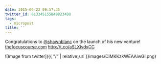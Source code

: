 ```yaml
---
date: 2015-06-23 09:57:35
twitter_id: 613345155849023488
tags:
  - micropost
title: ''
---
```


Congratulations to [@shawnblanc](https://twitter.com/shawnblanc) on the launch of his new venture! [thefocuscourse.com](https://thefocuscourse.com) http://t.co/aSLXlvdxCC

![Image from twitter]({{ "/" | relative_url  }}images/CIMKKzkWEAAiwGi.png)
